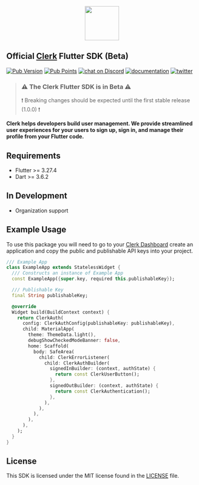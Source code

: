 <p align="center">
<img src="https://images.clerk.com/static/logo-light-mode-400x400.png" height="90">
</p>

## Official [Clerk](https://clerk.com) Flutter SDK (Beta)

[![Pub Version](https://img.shields.io/pub/v/clerk_flutter?color=blueviolet)](https://pub.dev/packages/clerk_flutter)
[![Pub Points](https://img.shields.io/pub/points/clerk_flutter?label=pub%20points)](https://pub.dev/packages/clerk_flutter/score)
[![chat on Discord](https://img.shields.io/discord/856971667393609759.svg?logo=discord)](https://discord.com/invite/b5rXHjAg7A)
[![documentation](https://img.shields.io/badge/documentation-clerk-green.svg)](https://clerk.com/docs)
[![twitter](https://img.shields.io/twitter/follow/ClerkDev?style=social)](https://twitter.com/intent/follow?screen_name=ClerkDev)

> ### ⚠️ The Clerk Flutter SDK is in Beta ⚠️
> ❗️ Breaking changes should be expected until the first stable release (1.0.0) ❗️

**Clerk helps developers build user management. We provide streamlined user experiences
for your users to sign up, sign in, and manage their profile from your Flutter code.**

## Requirements

* Flutter >= 3.27.4
* Dart >= 3.6.2

## In Development

* Organization support

## Example Usage

To use this package you will need to go to your [Clerk Dashboard](https://dashboard.clerk.com/)
create an application and copy the public and publishable API keys into your project.

```dart
/// Example App
class ExampleApp extends StatelessWidget {
  /// Constructs an instance of Example App
  const ExampleApp({super.key, required this.publishableKey});

  /// Publishable Key
  final String publishableKey;

  @override
  Widget build(BuildContext context) {
    return ClerkAuth(
      config: ClerkAuthConfig(publishableKey: publishableKey),
      child: MaterialApp(
        theme: ThemeData.light(),
        debugShowCheckedModeBanner: false,
        home: Scaffold(
          body: SafeArea(
            child: ClerkErrorListener(
              child: ClerkAuthBuilder(
                signedInBuilder: (context, authState) {
                  return const ClerkUserButton();
                },
                signedOutBuilder: (context, authState) {
                  return const ClerkAuthentication();
                },
              ),
            ),
          ),
        ),
      ),
    );
  }
}
```

## License

This SDK is licensed under the MIT license found in the [LICENSE](./LICENSE) file.
